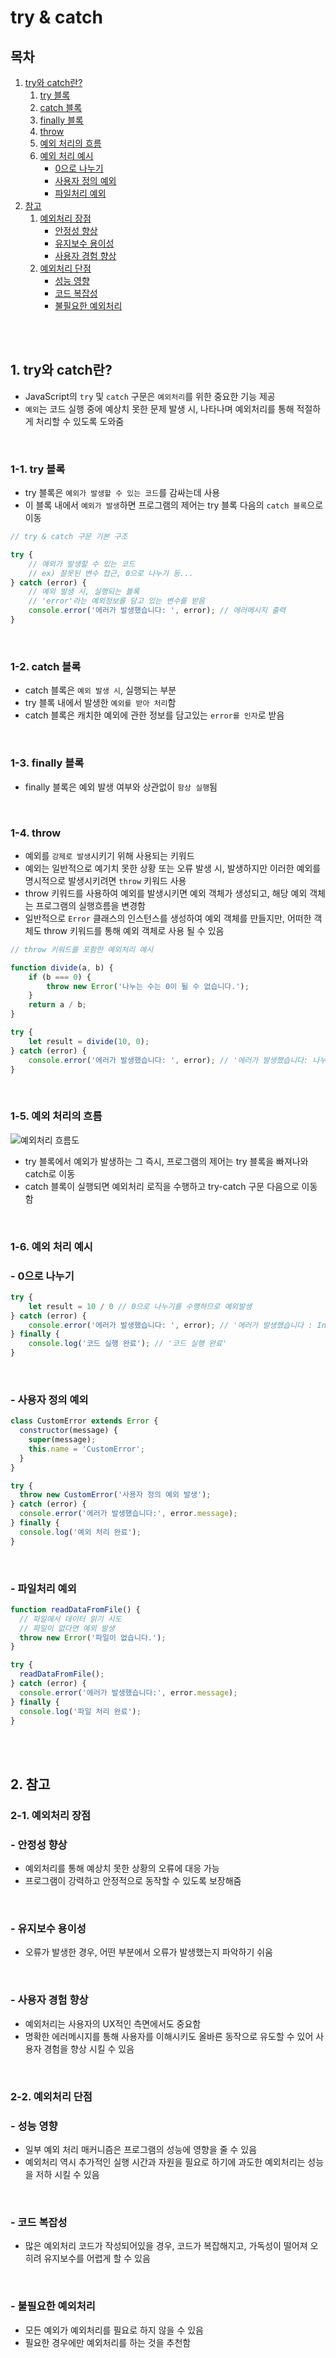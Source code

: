 # try & catch

## 목차

1. [try와 catch란?](#1-try와-catch란)
    1. [try 블록](#1-1-try-블록)
    2. [catch 블록](#1-2-catch-블록)
    3. [finally 블록](#1-3-finally-블록)
    4. [throw](#1-4-throw)
    5. [예외 처리의 흐름](#1-5-예외-처리의-흐름)
    6. [예외 처리 예시](#1-6-예외-처리-예시)
        - [0으로 나누기](#--0으로-나누기)
        - [사용자 정의 예외](#--사용자-정의-예외)
        - [파일처리 예외](#--파일처리-예외)
2. [참고](#2-참고)
    1. [예외처리 장점](#2-1-예외처리-장점)
        - [안정성 향상](#--안정성-향상)
        - [유지보수 용이성](#--유지보수-용이성)
        - [사용자 경험 향상](#--사용자-경험-향상)
    2. [예외처리 단점](#2-2-예외처리-단점)
        - [성능 영향](#--성능-영향)
        - [코드 복잡성](#--코드-복잡성)
        - [불필요한 예외처리](#--불필요한-예외처리)

<br>
<br>

## 1. try와 catch란?

- JavaScript의 `try` 및 `catch` 구문은 `예외처리`를 위한 중요한 기능 제공
- `예외`는 코드 실행 중에 예상치 못한 문제 발생 시, 나타나며 예외처리를 통해 적절하게 처리할 수 있도록 도와줌

<br>

### 1-1. try 블록

- try 블록은 `예외가 발생할 수 있는 코드`를 감싸는데 사용
- 이 블록 내에서 `예외가 발생`하면 프로그램의 제어는 try 블록 다음의 `catch 블록`으로 이동

```javascript
// try & catch 구문 기본 구조

try {
    // 예외가 발생할 수 있는 코드
    // ex) 잘못된 변수 접근, 0으로 나누기 등...
} catch (error) {
    // 예외 발생 시, 실행되는 블록
    // 'error'라는 예외정보를 담고 있는 변수를 받음
    console.error('에러가 발생했습니다: ', error); // 에러메시지 출력
}
```

<br>

### 1-2. catch 블록

- catch 블록은 `예외 발생 시`, 실행되는 부분
- try 블록 내에서 발생한 `예외를 받아 처리`함
- catch 블록은 캐치한 예외에 관한 정보를 담고있는 `error를 인자`로 받음

<br>

### 1-3. finally 블록

- finally 블록은 예외 발생 여부와 상관없이 `항상 실행`됨

<br>

### 1-4. throw

- 예외를 `강제로 발생`시키기 위해 사용되는 키워드
- 예외는 일반적으로 예기치 못한 상황 또는 오류 발생 시, 발생하지만 이러한 예외를 명시적으로 발생시키려면 `throw` 키워드 사용
- throw 키워드를 사용하여 예외를 발생시키면 예외 객체가 생성되고, 해당 예외 객체는 프로그램의 실행흐름을 변경함
- 일반적으로 `Error` 클래스의 인스턴스를 생성하여 예외 객체를 만들지만, 어떠한 객체도 throw 키워드를 통해 예외 객체로 사용 될 수 있음

```javascript
// throw 키워드를 포함한 예외처리 예시

function divide(a, b) {
    if (b === 0) {
        throw new Error('나누는 수는 0이 될 수 없습니다.');
    }
    return a / b;
}

try {
    let result = divide(10, 0);
} catch (error) {
    console.error('에러가 발생했습니다: ', error); // '에러가 발생했습니다: 나누는 수는 0이 될 수 없습니다.'
}
```

<br>

### 1-5. 예외 처리의 흐름

![예외처리 흐름도](../../assets/img/JS_try,catch,finally,throw.png)

- try 블록에서 예외가 발생하는 그 즉시, 프로그램의 제어는 try 블록을 빠져나와 catch로 이동
- catch 블록이 실행되면 예외처리 로직을 수행하고 try-catch 구문 다음으로 이동함

<br>

### 1-6. 예외 처리 예시

### - 0으로 나누기

```javascript
try {
    let result = 10 / 0 // 0으로 나누기를 수행하므로 예외발생
} catch (error) {
    console.error('에러가 발생했습니다: ', error); // '에러가 발생했습니다 : Infinity'
} finally {
    console.log('코드 실행 완료'); // '코드 실행 완료'
}
```

<br>

### - 사용자 정의 예외

```javascript
class CustomError extends Error {
  constructor(message) {
    super(message);
    this.name = 'CustomError';
  }
}

try {
  throw new CustomError('사용자 정의 예외 발생');
} catch (error) {
  console.error('에러가 발생했습니다:', error.message);
} finally {
  console.log('예외 처리 완료');
}
```

<br>

### - 파일처리 예외

```javascript
function readDataFromFile() {
  // 파일에서 데이터 읽기 시도
  // 파일이 없다면 예외 발생
  throw new Error('파일이 없습니다.');
}

try {
  readDataFromFile();
} catch (error) {
  console.error('에러가 발생했습니다:', error.message);
} finally {
  console.log('파일 처리 완료');
}
```

<br>
<br>

## 2. 참고

### 2-1. 예외처리 장점

### - 안정성 향상

- 예외처리를 통해 예상치 못한 상황의 오류에 대응 가능
- 프로그램이 강력하고 안정적으로 동작할 수 있도록 보장해줌

<br>

### - 유지보수 용이성

- 오류가 발생한 경우, 어떤 부분에서 오류가 발생했는지 파악하기 쉬움

<br>

### - 사용자 경험 향상

- 예외처리는 사용자의 UX적인 측면에서도 중요함
- 명확한 에러메시지를 통해 사용자를 이해시키도 올바른 동작으로 유도할 수 있어 사용자 경험을 향상 시킬 수 있음

<br>

### 2-2. 예외처리 단점

### - 성능 영향

- 일부 예외 처리 매커니즘은 프로그램의 성능에 영향을 줄 수 있음
- 예외처리 역시 추가적인 실행 시간과 자원을 필요로 하기에 과도한 예외처리는 성능을 저하 시킬 수 있음

<br>

### - 코드 복잡성

- 많은 예외처리 코드가 작성되어있을 경우, 코드가 복잡해지고, 가독성이 떨어져 오히려 유지보수를 어렵게 할 수 있음

<br>

### - 불필요한 예외처리

- 모든 예외가 예외처리를 필요로 하지 않을 수 있음
- 필요한 경우에만 예외처리를 하는 것을 추천함